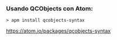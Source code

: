 ### Usando QCObjects con Atom:

```shell
> apm install qcobjects-syntax
```
https://atom.io/packages/qcobjects-syntax
